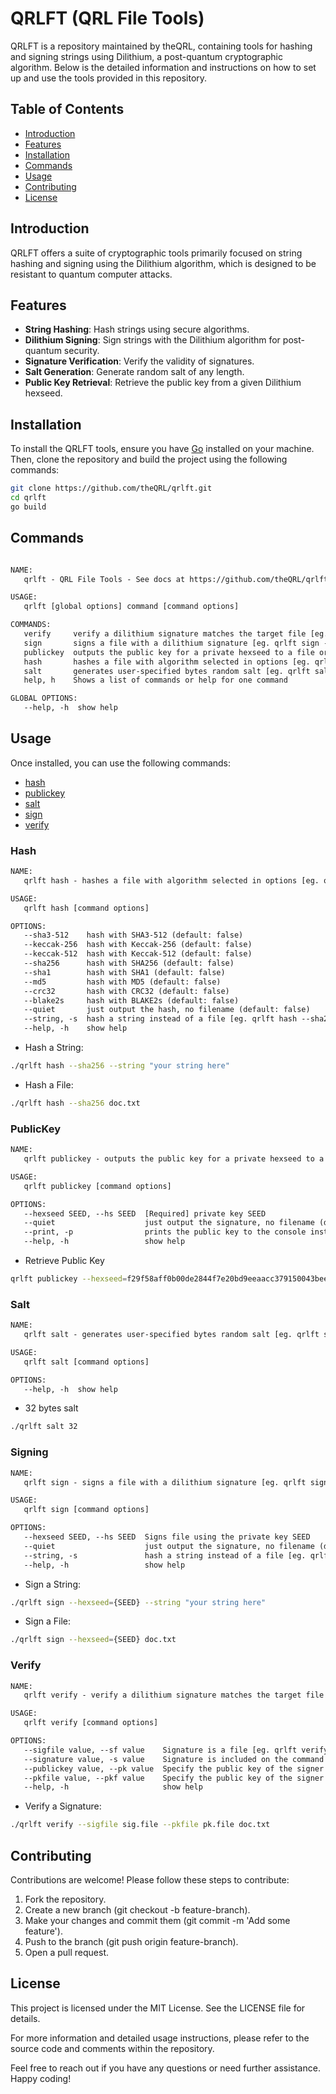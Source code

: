 # QRLFT (QRL File Tools)

QRLFT is a repository maintained by theQRL, containing tools for hashing and signing strings using Dilithium, a post-quantum cryptographic algorithm. Below is the detailed information and instructions on how to set up and use the tools provided in this repository.

## Table of Contents
- [Introduction](#introduction)
- [Features](#features)
- [Installation](#installation)
- [Commands](#commands)
- [Usage](#usage)
- [Contributing](#contributing)
- [License](#license)

## Introduction
QRLFT offers a suite of cryptographic tools primarily focused on string hashing and signing using the Dilithium algorithm, which is designed to be resistant to quantum computer attacks.

## Features
- **String Hashing**: Hash strings using secure algorithms.
- **Dilithium Signing**: Sign strings with the Dilithium algorithm for post-quantum security.
- **Signature Verification**: Verify the validity of signatures.
- **Salt Generation**: Generate random salt of any length.
- **Public Key Retrieval**: Retrieve the public key from a given Dilithium hexseed.

## Installation
To install the QRLFT tools, ensure you have [Go](https://golang.org/dl/) installed on your machine. Then, clone the repository and build the project using the following commands:

```bash
git clone https://github.com/theQRL/qrlft.git
cd qrlft
go build
```


## Commands

```txt

NAME:
   qrlft - QRL File Tools - See docs at https://github.com/theQRL/qrlft

USAGE:
   qrlft [global options] command [command options] 

COMMANDS:
   verify     verify a dilithium signature matches the target file [eg. qrlft verify --signature=3b4e... doc.txt]
   sign       signs a file with a dilithium signature [eg. qrlft sign --hexseed=f29f58aff0b00de2844f7e20bd9eeaacc379150043beeb328335817512b29fbb7184da84a092f842b2a06d72a24a5d28 doc.txt]
   publickey  outputs the public key for a private hexseed to a file or to console [eg. qrlft publickey --hexseed=f29f58aff0b00de2844f7e20bd9eeaacc379150043beeb328335817512b29fbb7184da84a092f842b2a06d72a24a5d28 mykey.pub]
   hash       hashes a file with algorithm selected in options [eg. qrlft hash --sha256 doc.txt]
   salt       generates user-specified bytes random salt [eg. qrlft salt 16]
   help, h    Shows a list of commands or help for one command

GLOBAL OPTIONS:
   --help, -h  show help
```


## Usage

Once installed, you can use the following commands:


- [hash](#hash)
- [publickey](#publickey)
- [salt](#salt)
- [sign](#sign)
- [verify](#verify)



### Hash

```txt
NAME:
   qrlft hash - hashes a file with algorithm selected in options [eg. qrlft hash --sha256 doc.txt]

USAGE:
   qrlft hash [command options]

OPTIONS:
   --sha3-512    hash with SHA3-512 (default: false)
   --keccak-256  hash with Keccak-256 (default: false)
   --keccak-512  hash with Keccak-512 (default: false)
   --sha256      hash with SHA256 (default: false)
   --sha1        hash with SHA1 (default: false)
   --md5         hash with MD5 (default: false)
   --crc32       hash with CRC32 (default: false)
   --blake2s     hash with BLAKE2s (default: false)
   --quiet       just output the hash, no filename (default: false)
   --string, -s  hash a string instead of a file [eg. qrlft hash --sha256 HashThisText] (default: false)
   --help, -h    show help
   ```

- Hash a String:

```bash
./qrlft hash --sha256 --string "your string here"
```
- Hash a File:

```bash
./qrlft hash --sha256 doc.txt
```



### PublicKey

```txt
NAME:
   qrlft publickey - outputs the public key for a private hexseed to a file or to console [eg. qrlft publickey --hexseed=f29f58aff0b00de2844f7e20bd9eeaacc379150043beeb328335817512b29fbb7184da84a092f842b2a06d72a24a5d28 mykey.pub]

USAGE:
   qrlft publickey [command options]

OPTIONS:
   --hexseed SEED, --hs SEED  [Required] private key SEED
   --quiet                    just output the signature, no filename (default: false)
   --print, -p                prints the public key to the console instead of writing to a file [eg. qrlft publickey --print --hexseed=f29f58aff0b00de2844f7e20bd9eeaacc379150043beeb328335817512b29fbb7184da84a092f842b2a06d72a24a5d28] (default: false)
   --help, -h                 show help
   ```

- Retrieve Public Key

```bash
qrlft publickey --hexseed=f29f58aff0b00de2844f7e20bd9eeaacc379150043beeb328335817512b29fbb7184da84a092f842b2a06d72a24a5d28 mykey.pub
```


### Salt

```txt
NAME:
   qrlft salt - generates user-specified bytes random salt [eg. qrlft salt 16]

USAGE:
   qrlft salt [command options]

OPTIONS:
   --help, -h  show help
```

- 32 bytes salt

```bash
./qrlft salt 32
```


### Signing

```txt
NAME:
   qrlft sign - signs a file with a dilithium signature [eg. qrlft sign --hexseed=f29f58aff0b00de2844f7e20bd9eeaacc379150043beeb328335817512b29fbb7184da84a092f842b2a06d72a24a5d28 doc.txt]

USAGE:
   qrlft sign [command options]

OPTIONS:
   --hexseed SEED, --hs SEED  Signs file using the private key SEED
   --quiet                    just output the signature, no filename (default: false)
   --string, -s               hash a string instead of a file [eg. qrlft hash --sha256 HashThisText] (default: false)
   --help, -h                 show help
   ```

- Sign a String:

```bash
./qrlft sign --hexseed={SEED} --string "your string here"
```

- Sign a File:

```bash
./qrlft sign --hexseed={SEED} doc.txt
```

### Verify

```txt
NAME:
   qrlft verify - verify a dilithium signature matches the target file [eg. qrlft verify --signature=3b4e... doc.txt]

USAGE:
   qrlft verify [command options]

OPTIONS:
   --sigfile value, --sf value    Signature is a file [eg. qrlft verify --sigfile=signature.sig doc.txt]
   --signature value, -s value    Signature is included on the command line [eg. qrlft verify --signature=3b4e... doc.txt]
   --publickey value, --pk value  Specify the public key of the signer on command line [eg. qrlft verify --publickey=3b4e... doc.txt]
   --pkfile value, --pkf value    Specify the public key of the signer in a file [eg. qrlft verify --pkfile=publickey.pub doc.txt]
   --help, -h                     show help
   ```

- Verify a Signature:

```bash
./qrlft verify --sigfile sig.file --pkfile pk.file doc.txt
```

## Contributing

Contributions are welcome! Please follow these steps to contribute:

1. Fork the repository.
2. Create a new branch (git checkout -b feature-branch).
3. Make your changes and commit them (git commit -m 'Add some feature').
4. Push to the branch (git push origin feature-branch).
5. Open a pull request.

## License

This project is licensed under the MIT License. See the LICENSE file for details.

For more information and detailed usage instructions, please refer to the source code and comments within the repository.

Feel free to reach out if you have any questions or need further assistance. Happy coding!
